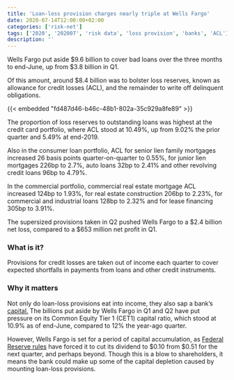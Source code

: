 ```yaml
---
title: 'Loan-loss provision charges nearly triple at Wells Fargo'
date: 2020-07-14T12:00:00+02:00
categories: ['risk-net']
tags: ['2020', '202007', 'risk data', 'loss provision', 'banks', 'ACL']
description: ''
---
```


Wells Fargo put aside $9.6 billion to cover bad loans over the three months to end-June, up from $3.8 billion in Q1.

Of this amount, around $8.4 billion was to bolster loss reserves, known as allowance for credit losses (ACL), and the remainder to write off delinquent obligations.

{{< embedded "fd487d46-b46c-48b1-802a-35c929a8fe89" >}}

The proportion of loss reserves to outstanding loans was highest at the credit card portfolio, where ACL stood at 10.49%, up from 9.02% the prior quarter and 5.49% at end-2019.

Also in the consumer loan portfolio, ACL for senior lien family mortgages increased 26 basis points quarter-on-quarter to 0.55%, for junior lien mortgages 226bp to 2.7%, auto loans 32bp to 2.41% and other revolving credit loans 96bp to 4.79%.

In the commercial portfolio, commercial real estate mortgage ACL increased 124bp to 1.93%, for real estate construction 206bp to 2.23%, for commercial and industrial loans 128bp to 2.32% and for lease financing 305bp to 3.91%.

The supersized provisions taken in Q2 pushed Wells Fargo to a $2.4 billion net loss, compared to a $653 million net profit in Q1.

### What is it?  
Provisions for credit losses are taken out of income each quarter to cover expected shortfalls in payments from loans and other credit instruments.

### Why it matters
Not only do loan-loss provisions eat into income, they also sap a bank’s [capital.](https://www.risk.net/risk-management/7548851/banks-push-for-capital-changes-as-cecl-provisions-soar) The billions put aside by Wells Fargo in Q1 and Q2 have put pressure on its Common Equity Tier 1 (CET1) capital ratio, which stood at 10.9% as of end-June, compared to 12% the year-ago quarter.

However, Wells Fargo is set for a period of capital accumulation, as [Federal Reserve rules](https://www.risk.net/risk-quantum/7649206/three-us-banks-face-stress-capital-buffer-add-ons) have forced it to cut its dividend to $0.10 from $0.51 for the next quarter, and perhaps beyond. Though this is a blow to shareholders, it means the bank could make up some of the capital depletion caused by mounting loan-loss provisions.